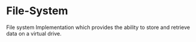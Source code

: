 File-System
===========

File system Implementation which provides the ability to store and retrieve data on a virtual drive.
